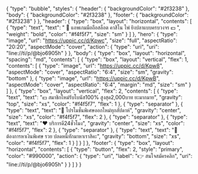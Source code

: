 {
  "type": "bubble",
  "styles": {
    "header": {
      "backgroundColor": "#2f3238"
    },
    "body": {
      "backgroundColor": "#2f3238"
    },
    "footer": {
      "backgroundColor": "#2f3238"
    }
  },
  "header": {
    "type": "box",
    "layout": "horizontal",
    "contents": [
      {
        "type": "text",
        "text": " 🎲 แอพเกมมือถือสล็อต คาสิโน ไพ่ ยิงปลาแบบครบวงจร 💵 ",
        "weight": "bold",
        "color": "#f4f5f7",
        "size": "sm"
      }
    ]
  },
  "hero": {
    "type": "image",
    "url": "https://uppic.cc/d/Kpwc",
    "size": "full",
    "aspectRatio": "20:20",
    "aspectMode": "cover",
    "action": {
      "type": "uri",
      "uri": "line://ti/p/@bjo6905h"
    }
  },
  "body": {
    "type": "box",
    "layout": "horizontal",
    "spacing": "md",
    "contents": [
      {
        "type": "box",
        "layout": "vertical",
        "flex": 1,
        "contents": [
          {
            "type": "image",
            "url": "https://uppic.cc/d/Kpw8",
            "aspectMode": "cover",
            "aspectRatio": "6:4",
            "size": "sm",
            "gravity": "bottom"
          },
          {
            "type": "image",
            "url": "https://uppic.cc/d/KpwB",
            "aspectMode": "cover",
            "aspectRatio": "6:4",
            "margin": "md",
            "size": "sm"
          }
        ]
      },
      {
        "type": "box",
        "layout": "vertical",
        "flex": 2,
        "contents": [
          {
            "type": "text",
            "text": "💵 สมาชิกใหม่รับโบนัส100% สูงสุด2,000บาท ยะมากมาย",
            "gravity": "top",
            "size": "xs",
            "color": "#f4f5f7",
            "flex": 1
          },
          {
            "type": "separator"
          },
          {
            "type": "text",
            "text": "🌈 โปรโมชั่นพิเศษออกใหม่ทุกสัปดาห์",
            "gravity": "center",
            "size": "xs",
            "color": "#f4f5f7",
            "flex": 2
          },
          {
            "type": "separator"
          },
          {
            "type": "text",
            "text": "❤ ️บริการดี24ชั่วโมง",
            "gravity": "center",
            "size": "xs",
            "color": "#f4f5f7",
            "flex": 2
          },
          {
            "type": "separator"
          },
          {
            "type": "text",
            "text": "💋 ต้องการหาเงินพิเศษ รวย ปลดหนี้ทักมาหาเราสิคะ",
            "gravity": "bottom",
            "size": "xs",
            "color": "#f4f5f7",
            "flex": 1
          }
        ]
      }
    ]
  },
  "footer": {
    "type": "box",
    "layout": "horizontal",
    "contents": [
      {
        "type": "button",
        "flex": 2,
        "style": "primary",
        "color": "#990000",
        "action": {
          "type": "uri",
          "label": "👉 สนใจสมัครคลิก",
          "uri": "line://ti/p/@bjo6905h"
        }
      }
    ]
  }
}
